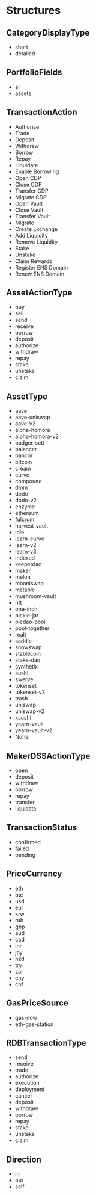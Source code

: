# Structures

## CategoryDisplayType

* short
* detailed

## PortfolioFields

* all
* assets

## TransactionAction

* Authorize
* Trade
* Deposit
* Withdraw
* Borrow
* Repay
* Liquidate
* Enable Borrowing
* Open CDP
* Close CDP
* Transfer CDP
* Migrate CDP
* Open Vault
* Close Vault
* Transfer Vault
* Migrate
* Create Exchange
* Add Liquidity
* Remove Liquidity
* Stake
* Unstake
* Claim Rewards
* Register ENS Domain
* Renew ENS Domain

## AssetActionType

* buy
* sell
* send
* receive
* borrow
* deposit
* authorize
* withdraw
* repay
* stake
* unstake
* claim

## AssetType

* aave
* aave-uniswap
* aave-v2
* alpha-homora
* alpha-homora-v2
* badger-sett
* balancer
* bancor
* bitcoin
* cream
* curve
* compound
* dmm
* dodo
* dodo-v2
* enzyme
* ethereum
* fulcrum
* harvest-vault
* idle
* iearn-curve
* iearn-v2
* iearn-v3
* indexed
* keeperdao
* maker
* melon
* mooniswap
* mstable
* mushroom-vault
* nft
* one-inch
* pickle-jar
* piedao-pool
* pool-together
* realt
* saddle
* snowswap
* stablecoin
* stake-dao
* synthetix
* sushi
* swerve
* tokenset
* tokenset-v2
* trash
* uniswap
* uniswap-v2
* xsushi
* yearn-vault
* yearn-vault-v2
* None

## MakerDSSActionType

* open
* deposit
* withdraw
* borrow
* repay
* transfer
* liquidate

## TransactionStatus

* confirmed
* failed
* pending

## PriceCurrency

* eth
* btc
* usd
* eur
* krw
* rub
* gbp
* aud
* cad
* inr
* jpy
* nzd
* try
* zar
* cny
* chf

## GasPriceSource

* gas-now
* eth-gas-station

## RDBTransactionType

* send
* receive
* trade
* authorize
* execution
* deployment
* cancel
* deposit
* withdraw
* borrow
* repay
* stake
* unstake
* claim

## Direction

* in
* out
* self

